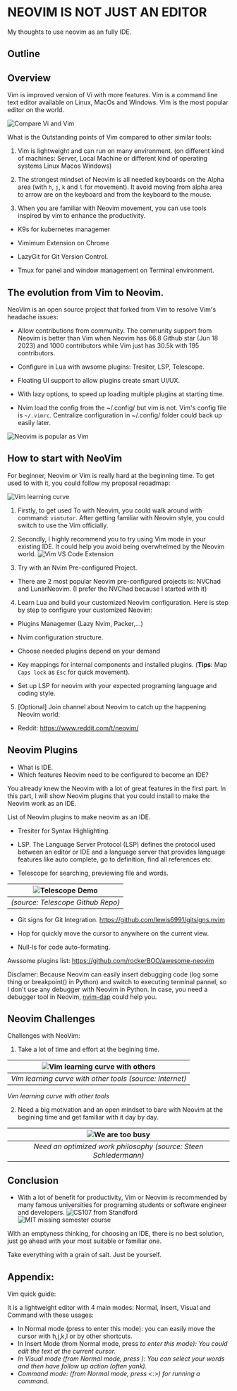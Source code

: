 # NEOVIM IS NOT JUST AN EDITOR
My thoughts to use neovim as an fully IDE.

## Outline

## Overview
Vim is improved version of Vi with more features.
Vim is a command line text editor available on Linux, MacOs and Windows. Vim is the most popular editor on the world.

![Compare Vi and Vim](./assets/vi_n_vim.avif)


What is the Outstanding points of Vim compared to other similar tools:

1. Vim is lightweight and can run on many environment. (on different kind of machines: Server, Local Machine or different kind of operating systems Linux Macos Windows)

2. The strongest mindset of Neovim is all needed keyboards on the Alpha area (with `h`, `j`, `k` and `l` for movement).
It avoid moving from alpha area to arrow are on the keyboard and from the keyboard to the mouse.

3. When you are familiar with Neovim movement, you can use tools inspired by vim to enhance the productivity.

- K9s for kubernetes managemer

- Vimimum Extension on Chrome

- LazyGit for Git Version Control.

- Tmux for panel and window management on Terminal environment.


## The evolution from Vim to Neovim.
NeoVim is an open source project that forked from Vim to resolve Vim's headache issues:

- Allow contributions from community. The community support from Neovim is better than Vim when Neovim has 66.8 Github star (Jun 18 2023) and 1000 contributors while Vim just has 30.5k with 195 contributors.

- Configure in Lua with awsome plugins: Tresiter, LSP, Telescope.

- Floating UI support to allow plugins create smart UI/UX.

- With lazy options, to speed up loading multiple plugins at starting time.

- Nvim load the config from the ~/.config/ but vim is not. Vim's config file is `~/.vimrc`. Centralize configuration in ~/.config/ folder could back up easily later.

![Neovim is popular as Vim](./assets/best_editor_survey.jpg)

## How to start with NeoVim
For beginner, Neovim or Vim is really hard at the beginning time. To get used to with it, you could follow my proposal reoadmap:

![Vim learning curve](./assets/vim_learning_curve.png)

1. Firstly, to get used To with Neovim, you could walk around with command: `vimtutor`. After getting familiar with Neovim style, you could switch to use the Vim officially.

2. Secondly, I highly recommend you to try using Vim mode in your existing IDE. It could help you avoid being overwhelmed by the Neovim world.
![Vim VS Code Extension](./assets/vim-vscode.png)

3. Try with an Nvim Pre-configured Project.
- There are 2 most popular Neovim pre-configured projects is: NVChad and LunarNeovim.
(I prefer the NVChad because I started with it)

4. Learn Lua and build your customized Neovim configuration. Here is step by step to configure your customized Neovim:

- Plugins Managemer (Lazy Nvim, Packer,...)

- Nvim configuration structure.

- Choose needed plugins depend on your demand

- Key mappings for internal components and installed plugins. (**Tips**: Map `Caps lock` as `Esc` for quick movement).

- Set up LSP for neovim with your expected programing language and coding style.

5. [Optional] Join channel about Neovim to catch up the happening Neovim world:
- Reddit: https://www.reddit.com/t/neovim/


## Neovim Plugins
- What is IDE.
- Which features Neovim need to be configured to become an IDE?

You already knew the Neovim with a lot of great features in the first part.
In this part, I will show Neovim plugins that you could install to make the Neovim work as an IDE.

List of Neovim plugins to make neovim as an IDE.
- Tresiter for Syntax Highlighting.

- LSP.
The Language Server Protocol (LSP) defines the protocol used between an editor or IDE and a language server that provides language features like auto complete, go to definition, find all references etc.
- Telescope for searching, previewing file and words.

| ![Telescope Demo](./assets/telescope.gif) |
|:--:|
| *(source: Telescope Github Repo)* |

- Git signs for Git Integration.
https://github.com/lewis6991/gitsigns.nvim

- Hop for quickly move the cursor to anywhere on the current view.

- Null-ls for code auto-formating.

Awssome plugins list:
https://github.com/rockerBOO/awesome-neovim

Disclamer: Because Neovim can easily insert debugging code (log some thing or breakpoint() in Python) and switch to executing terminal pannel,
so I don't use any debugger with Neovim in Python. In case, you need a debugger tool in Neovim, [nvim-dap](https://github.com/mfussenegger/nvim-dap) could help you.

## Neovim Challenges
Challenges with NeoVim:
1. Take a lot of time and effort at the begining time.

| ![Vim learning curve with others](./assets/vim_learning_curve_with_others.webp) |
|:--:|
| *Vim learning curve with other tools (source: Internet)* |

*Vim learning curve with other tools*

2. Need a big motivation and an open mindset to bare with Neovim at the begining time and get familiar with it day by day.

|![We are too busy](./assets/weel-too-busy.png)|
|:--:|
| *Need an optimized work philosophy (source: Steen Schledermann)* |

## Conclusion
- With a lot of benefit for productivity, Vim or Neovim is recommended by many famous universities for programing students or software engineer and developers.
![CS107 from Standford](./assets/standford_cs107.png)
![MIT missing semester course](./assets/mit_missing_course.png)

With an emptyness thinking, for choosing an IDE, there is no best solution, just go ahead with your most suitable or familiar one.

Take everything with a grain of salt. Just be yourself.

## Appendix:
Vim quick guide:

It is a lightweight editor with 4 main modes: Normal, Insert, Visual and Command with these usages:
- In Normal mode (press <Esc> to enter this mode): you can easily move the cursor with h,j,k,l or by other shortcuts.
- In Insert Mode (from Normal mode, press <i> to enter this mode): You could edit the text at the current cursor.
- In Visual mode (from Normal mode, press <v>): You can select your words and then have follow up action (often yank).
- Command mode: (from Normal mode, press <:>) for running a command.
